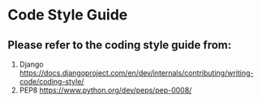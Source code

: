 # Code Style Guide

## Please refer to the coding style guide from:

1. Django
   https://docs.djangoproject.com/en/dev/internals/contributing/writing-code/coding-style/
1. PEP8
   https://www.python.org/dev/peps/pep-0008/
